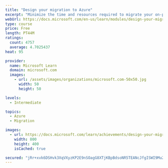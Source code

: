```yaml
---
title: "Design your migration to Azure"
excerpt: "Minimize the time and resources required to migrate your on-premises environment to Azure. Assess your current systems with Azure Migrate, and migrate them with Azure Migrate and Azure Database Migration Service."
webUrl: https://docs.microsoft.com/en-us/learn/modules/design-your-migration-to-azure/
type: course
price: Free
length: PT44M
ratings:
  count: 4757
  average: 4.7025437
heat: 95

provider:
  name: Microsoft Learn
  domain: microsoft.com
  images:
    - url: /assets/images/organizations/microsoft.com-50x50.jpg
      width: 50
      height: 50

levels:
  - Intermediate

topics:
  - Azure
  - Migration

images:
  - url: https://docs.microsoft.com/learn/achievements/design-your-migration-to-azure-social.png
    width: 800
    height: 400
    isCached: true

secured: "jRr+xvk6DSHvk3XqVXyzKP2E9nSOagG8XTjKBpBdsoNR5TEANcJfgISWI9Mu2lyofF/huQ4iR9dVBSqb2WY8vyHTealaPssGr8n1VLEbcu33pHe9UGQPiDBdSN/TkWZj3gCjDdLvVrX4vq92lZ48cHunuVmK7vAcXSs64fQWLycCYTOSoW7mbdl8PEemv5mBcdrc5FZZMp394vsAJU9Nbuyv70Aqdx2KIBxs/FvG7WKIIWExN7QzlYetURSwqi2H9gie32IzfMQN4fjskj9UMxhA0hIp7UVxutGqR05ukYfpx7lvTTQNWRs2DDjPUd6zmI4S0lXV3zgEj8pm++xi8HPm/xkgVHYWqB3aNEzIoBpZ5y/hf7iMK5oZ2fvfCXoGnAc8IhR1RqQiCft1A9kBQo/H7w7z6AXz/N9E7Kee9ZA=;/k/PipLpX2Zm2X8pMcQMVg=="
---
```


